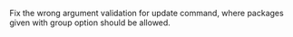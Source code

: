 Fix the wrong argument validation for update command, where packages given with group option should be allowed.
